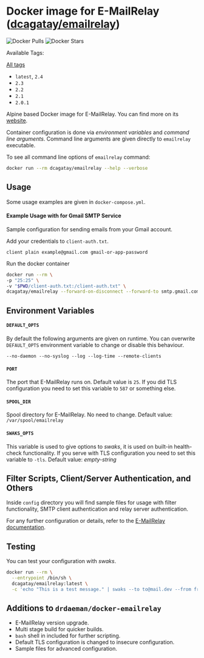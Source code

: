 # Docker image for E-MailRelay ([dcagatay/emailrelay](https://hub.docker.com/r/dcagatay/emailrelay))

![Docker Pulls](https://img.shields.io/docker/pulls/dcagatay/emailrelay)
![Docker Stars](https://img.shields.io/docker/stars/dcagatay/emailrelay)

Available Tags:

[All tags](https://hub.docker.com/r/dcagatay/emailrelay/tags)

- `latest`, `2.4`
- `2.3`
- `2.2`
- `2.1`
- `2.0.1`


Alpine based Docker image for E-MailRelay. You can find more on its [website](http://emailrelay.sourceforge.net).

Container configuration is done via _environment variables_ and _command line arguments_. Command line arguments are given directly to `emailrelay` executable.

To see all command line options of `emailrelay` command:

```bash
docker run --rm dcagatay/emailrelay --help --verbose
```

## Usage

Some usage examples are given in `docker-compose.yml`.

#### Example Usage with for Gmail SMTP Service

Sample configuration for sending emails from your Gmail account.

Add your credentials to `client-auth.txt`.

```
client plain example@gmail.com gmail-or-app-password
```

Run the docker container

```bash
docker run --rm \
-p "25:25" \
-v "$PWD/client-auth.txt:/client-auth.txt" \
dcagatay/emailrelay --forward-on-disconnect --forward-to smtp.gmail.com:587 --client-tls --client-auth=/client-auth.txt
```

## Environment Variables

#### `DEFAULT_OPTS`

By default the following arguments are given on runtime. You can overwrite `DEFAULT_OPTS` environment variable to change or disable this behaviour.

```
--no-daemon --no-syslog --log --log-time --remote-clients
```

#### `PORT`

The port that E-MailRelay runs on. Default value is `25`. If you did TLS configuration you need to set this variable to `587` or something else.

#### `SPOOL_DIR`

Spool directory for E-MailRelay. No need to change. Default value: `/var/spool/emailrelay`

#### `SWAKS_OPTS`

This variable is used to give options to _swaks_, it is used on built-in health-check functionality. If you serve with TLS configuration you need to set this variable to `-tls`. Default value: _empty-string_

## Filter Scripts, Client/Server Authentication, and Others

Inside `config` directory you will find sample files for usage with filter functionality, SMTP client authentication and relay server authentication.

For any further configuration or details, refer to the [E-MailRelay documentation](http://emailrelay.sourceforge.net).

## Testing

You can test your configuration with _swaks_.

```bash
docker run --rm \
  --entrypoint /bin/sh \
  dcagatay/emailrelay:latest \
  -c 'echo "This is a test message." | swaks --to to@mail.dev --from from@mail.dev --server localhost --port 25'
```

## Additions to `drdaeman/docker-emailrelay`

- E-MailRelay version upgrade.
- Multi stage build for quicker builds.
- `bash` shell in included for further scripting.
- Default TLS configuration is changed to insecure configuration.
- Sample files for advanced configuration.
